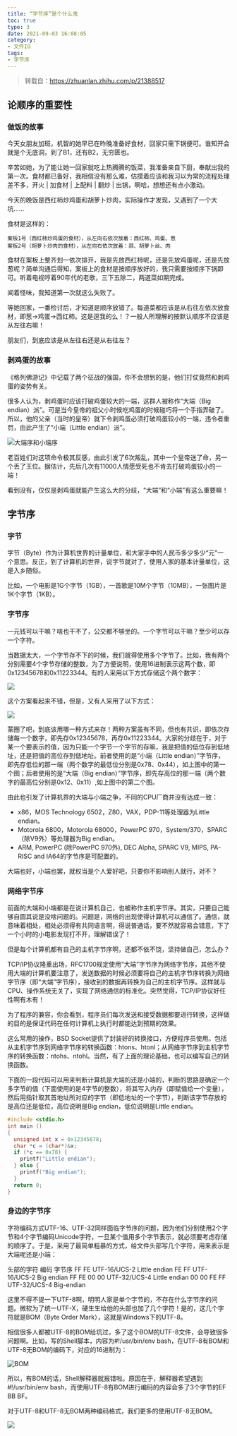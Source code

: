 ```yaml
---
title: “字节序”是个什么鬼
toc: true
type: 3
date: 2021-09-03 16:08:05
category:
- 文件IO
tags:
- 字节序
---
```


> 转载自：https://zhuanlan.zhihu.com/p/21388517

## 论顺序的重要性

### 做饭的故事

今天女朋友加班，机智的她早已在昨晚准备好食材，回家只需下锅便可。谁知开会就是个无底洞，到了B1，还有B2，无穷匮也。

辛苦如她，为了能让她一回家就吃上热腾腾的饭菜，我准备亲自下厨，奉献出我的第一次。食材都已备好，我相信没有那么难，估摸着应该和我习以为常的流程处理差不多，开火 | 加食材 | 上配料 | 翻炒 | 出锅，啊哈，想想还有点小激动。

今天的晚饭是西红柿炒鸡蛋和胡萝卜炒肉，实际操作才发现，又遇到了一个大坑……

食材是这样的：

```text
案板1号（西红柿炒鸡蛋的食材），从左向右依次放着：西红柿、鸡蛋、葱
案板2号（胡萝卜炒肉的食材），从左向右依次放着：蒜、胡萝卜丝、肉
```

食材在案板上整齐划一依次排开，我是先放西红柿呢，还是先放鸡蛋呢，还是先放葱呢？简单沟通后得知，案板上的食材是按顺序放好的，我只需要按顺序下锅即可。听着电视哼着90年代的老歌，三下五除二，两道菜如期完成。

闻着怪味，我知道第一次就这么失败了。

等她回家，一番检讨后，才知道是顺序放错了。每道菜都应该是从右往左依次放食材，即葱->鸡蛋->西红柿。这是逗我的么！？一般人所理解的按默认顺序不应该是从左往右嘛！

朋友们，到底应该是从左往右还是从右往左？

### 剥鸡蛋的故事

《格列佛游记》中记载了两个征战的强国，你不会想到的是，他们打仗竟然和剥鸡蛋的姿势有关。

很多人认为，剥鸡蛋时应该打破鸡蛋较大的一端，这群人被称作“大端（Big endian）派”。可是当今皇帝的祖父小时候吃鸡蛋的时候碰巧将一个手指弄破了。所以，他的父亲（当时的皇帝）就下令剥鸡蛋必须打破鸡蛋较小的一端，违令者重罚，由此产生了“小端（Little endian）派”。

![大端序和小端序](https://pic4.zhimg.com/80/78062b837a79dffae48bff7aea79579f_720w.png)

老百姓们对这项命令极其反感，由此引发了6次叛乱，其中一个皇帝送了命，另一个丢了王位。据估计，先后几次有11000人情愿受死也不肯去打破鸡蛋较小的一端！

看到没有，仅仅是剥鸡蛋就能产生这么大的分歧，“大端”和“小端”有这么重要嘛！

## 字节序

### 字节

字节（Byte）作为计算机世界的计量单位，和大家手中的人民币多少多少“元”一个意思。反正，到了计算机的世界，说字节就对了，使用人家的基本计量单位，这是入乡随俗。

比如，一个电影是1G个字节（1GB），一首歌是10M个字节（10MB），一张图片是1K个字节（1KB）。

### 字节序

一元钱可以干嘛？啥也干不了，公交都不够坐的。一个字节可以干嘛？至少可以存一个字符。

当数据太大，一个字节存不下的时候，我们就得使用多个字节了。比如，我有两个分别需要4个字节存储的整数，为了方便说明，使用16进制表示这两个数，即0x12345678和0x11223344。有的人采用以下方式存储这个两个数字：

![](https://pic1.zhimg.com/80/cdc39e00b9962f3e040643c4dfa6ea2c_720w.png)

这个方案看起来不错，但是，又有人采用了以下方式：

![](https://pic3.zhimg.com/80/cca624052ea138bcdc0dae6e45958dc6_720w.png)

蒙圈了吧，到底该用哪一种方式来存！两种方案虽有不同，但也有共识，即依次存储每一个数字，即先存0x12345678，再存0x11223344。大家的分歧在于，对于某一个要表示的值，因为只能一个字节一个字节的存嘛，我是把值的低位存到低地址，还是把值的高位存到低地址。前者使用的是“小端（Little endian）”字节序，即先存低位的那一端（两个数字的最低位分别是0x78、0x44），如上图中的第一个图；后者使用的是“大端（Big endian）”字节序，即先存高位的那一端（两个数字的最高位分别是0x12、0x11）,如上图中的第二个图。

由此也引发了计算机界的大端与小端之争，不同的CPU厂商并没有达成一致：

- x86，MOS Technology 6502，Z80，VAX，PDP-11等处理器为Little endian。
- Motorola 6800，Motorola 68000，PowerPC 970，System/370，SPARC（除V9外）等处理器为Big endian。
- ARM, PowerPC (除PowerPC 970外), DEC Alpha, SPARC V9, MIPS, PA-RISC and IA64的字节序是可配置的。

大端也好，小端也罢，就权当是个人爱好吧，只要你不影响别人就行，对不？

### 网络字节序

前面的大端和小端都是在说计算机自己，也被称作主机字节序。其实，只要自己能够自圆其说是没啥问题的。问题是，网络的出现使得计算机可以通信了。通信，就意味着相处，相处必须得有共同语言啊，得说普通话，要不然就容易会错意，下了一个小时的小电影发现打不开，理解错误了！

但是每个计算机都有自己的主机字节序啊，还都不依不饶，坚持做自己，怎么办？

TCP/IP协议隆重出场，RFC1700规定使用“大端”字节序为网络字节序，其他不使用大端的计算机要注意了，发送数据的时候必须要将自己的主机字节序转换为网络字节序（即“大端”字节序），接收到的数据再转换为自己的主机字节序。这样就与CPU、操作系统无关了，实现了网络通信的标准化。突然觉得，TCP/IP协议好任性啊有木有！

为了程序的兼容，你会看到，程序员们每次发送和接受数据都要进行转换，这样做的目的是保证代码在任何计算机上执行时都能达到预期的效果。

这么常用的操作，BSD Socket提供了封装好的转换接口，方便程序员使用。包括从主机字节序到网络字节序的转换函数：htons、htonl；从网络字节序到主机字节序的转换函数：ntohs、ntohl。当然，有了上面的理论基础，也可以编写自己的转换函数。

下面的一段代码可以用来判断计算机是大端的还是小端的，判断的思路是确定一个多字节的值（下面使用的是4字节的整数），将其写入内存（即赋值给一个变量），然后用指针取其首地址所对应的字节（即低地址的一个字节），判断该字节存放的是高位还是低位，高位说明是Big endian，低位说明是Little endian。

```c
#include <stdio.h>
int main ()
{
  unsigned int x = 0x12345678;
  char *c = (char*)&x;
  if (*c == 0x78) {
    printf("Little endian");
  } else {
    printf("Big endian");
  }
  return 0;
}
```

### 身边的字节序

字符编码方式UTF-16、UTF-32同样面临字节序的问题，因为他们分别使用2个字节和4个字节编码Unicode字符，一旦某个值用多个字节表示，就必须要考虑存储的顺序了。于是，采用了最简单粗暴的方式，给文件头部写几个字符，用来表示是大端呢还是小端：

头部的字符 编码 字节序 FF FE UTF-16/UCS-2 Little endian FE FF UTF-16/UCS-2 Big endian FF FE 00 00 UTF-32/UCS-4 Little endian 00 00 FE FF UTF-32/UCS-4 Big-endian

这里不得不提一下UTF-8啊，明明人家是单个字节的，不存在什么字节序的问题。微软为了统一UTF-X，硬生生给他的头部也加了几个字符！是的，这几个字符就是BOM（Byte Order Mark），这就是Windows下的UTF-8。

相信很多人都被UTF-8的BOM给坑过，多了这个BOM的UTF-8文件，会导致很多问题啊。比如，写的Shell脚本，内容为#!/usr/bin/env bash，在UTF-8有BOM和UTF-8无BOM的编码下，对应的16进制为：

![BOM](https://pic1.zhimg.com/80/760f9041da70898638b5d7662b765ae0_720w.png)

所以，有BOM的话，Shell解释器就报错啦。原因在于，解释器希望遇到#!/usr/bin/env bash，而使用UTF-8有BOM进行编码的内容会多了3个字节的EF BB BF。

对于UTF-8和UTF-8无BOM两种编码格式，我们更多的使用UTF-8无BOM。

![](https://pic2.zhimg.com/80/1b300716d6ca977ed94e0683f3d1c86d_720w.png)